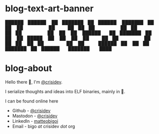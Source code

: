 # blog-text-art-banner

 ██████ ██████  ██ ███████ ██ ██████  ███████ ██    ██ 
██      ██   ██ ██ ██      ██ ██   ██ ██      ██    ██ 
██      ██████  ██ ███████ ██ ██   ██ █████   ██    ██ 
██      ██   ██ ██      ██ ██ ██   ██ ██       ██  ██  
 ██████ ██   ██ ██ ███████ ██ ██████  ███████   ████  

# blog-about

Hello there 👋, I'm [@crisidev](/crisidev).

I serialize thoughts and ideas into ELF binaries, mainly in 🦀.

I can be found online here

- Github - [@crisidev](https://github,com/crisidev)
- Mastodon - [@crisidev](https://hachyderm.io/@crisidev)
- LinkedIn - [matteobigoi](https://www.linkedin.com/in/matteobigoi/)
- Email - bigo _at_ crisidev _dot_ org

